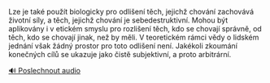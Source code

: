 
Lze je také použít biologicky pro odlišení těch, jejichž chování zachovává životní síly, a těch, jejichž chování je sebedestruktivní. Mohou být aplikovány i v etickém smyslu pro rozlišení těch, kdo se chovají správně, od těch, kdo se chovají jinak, než by měli. V teoretickém rámci vědy o lidském jednání však žádný prostor pro toto odlišení není. Jakékoli zkoumání konečných cílů se ukazuje jako čistě subjektivní, a proto arbitrární.

[🔊 Poslechnout audio](/data/7-paragraphs/audio/chapter_26/para_011-Lze-je-tak-pout-biologicky-pro-odlien-tch-j.mp3)
